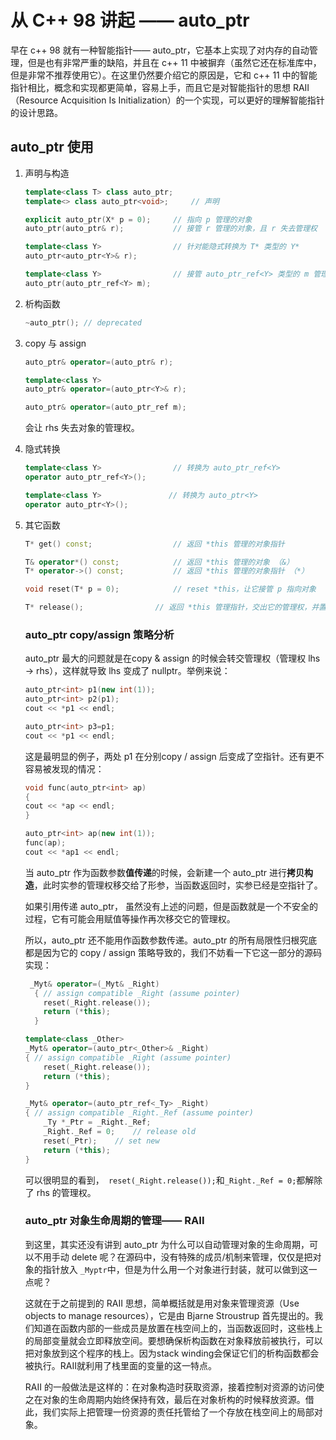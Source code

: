 # 从 C++ 98 讲起 —— auto_ptr

早在 c++ 98 就有一种智能指针—— auto_ptr，它基本上实现了对内存的自动管理，但是也有非常严重的缺陷，并且在 c++ 11 中被摒弃（虽然它还在标准库中，但是非常不推荐使用它）。在这里仍然要介绍它的原因是，它和 c++ 11 中的智能指针相比，概念和实现都更简单，容易上手，而且它是对智能指针的思想 RAII （Resource Acquisition Is Initialization）的一个实现，可以更好的理解智能指针的设计思路。

## auto_ptr 使用

1. 声明与构造

   ```c++
   template<class T> class auto_ptr;
   template<> class auto_ptr<void>; 	// 声明

   explicit auto_ptr(X* p = 0);     // 指向 p 管理的对象
   auto_ptr(auto_ptr& r);           // 接管 r 管理的对象，且 r 失去管理权

   template<class Y>                // 针对能隐式转换为 T* 类型的 Y*
   auto_ptr<auto_ptr<Y>& r);

   template<class Y>                // 接管 auto_ptr_ref<Y> 类型的 m 管理的对象
   auto_ptr(auto_ptr_ref<Y> m);   
   ```

2. 析构函数

   ```c++
   ~auto_ptr(); // deprecated
   ```

3. copy 与 assign

   ```c++
   auto_ptr& operator=(auto_ptr& r);    

   template<class Y>                  
   auto_ptr& operator=(auto_ptr<Y>& r);

   auto_ptr& operator=(auto_ptr_ref m); 
   ```

   会让 rhs 失去对象的管理权。

4. 隐式转换

   ```c++
   template<class Y>                // 转换为 auto_ptr_ref<Y>
   operator auto_ptr_ref<Y>();

   template<class Y>               // 转换为 auto_ptr<Y>
   operator auto_ptr<Y>();
   ```

5. 其它函数

   ```c++
   T* get() const;                  // 返回 *this 管理的对象指针

   T& operator*() const;            // 返回 *this 管理的对象 （&）
   T* operator->() const;           // 返回 *this 管理的对象指针 （*）

   void reset(T* p = 0);            // reset *this，让它接管 p 指向对象

   T* release();       			// 返回 *this 管理指针，交出它的管理权，并置nullptr
   ```

   ### auto_ptr copy/assign 策略分析

   auto_ptr 最大的问题就是在copy & assign 的时候会转交管理权（管理权 lhs -> rhs），这样就导致 lhs 变成了 nullptr。举例来说：

   ```c++
   auto_ptr<int> p1(new int(1));
   auto_ptr<int> p2(p1);
   cout << *p1 << endl;

   auto_ptr<int> p3=p1;
   cout << *p1 << endl;
   ```

   这是最明显的例子，两处 p1 在分别copy / assign 后变成了空指针。还有更不容易被发现的情况：

   ```c++
   void func(auto_ptr<int> ap)
   {
   cout << *ap << endl;
   }

   auto_ptr<int> ap(new int(1));
   func(ap);
   cout << *ap1 << endl;
   ```

   当 auto_ptr 作为函数参数**值传递**的时候，会新建一个 auto_ptr 进行**拷贝构造**，此时实参的管理权移交给了形参，当函数返回时，实参已经是空指针了。

   如果引用传递 auto_ptr， 虽然没有上述的问题，但是函数就是一个不安全的过程，它有可能会用赋值等操作再次移交它的管理权。

   所以，auto_ptr 还不能用作函数参数传递。auto_ptr 的所有局限性归根究底都是因为它的 copy / assign 策略导致的，我们不妨看一下它这一部分的源码实现：

   ```c++
    _Myt& operator=(_Myt& _Right)                      
     { // assign compatible _Right (assume pointer)
       reset(_Right.release());
       return (*this);
     }

   template<class _Other>                            
   _Myt& operator=(auto_ptr<_Other>& _Right)
   { // assign compatible _Right (assume pointer)
       reset(_Right.release());
       return (*this);
   }

   _Myt& operator=(auto_ptr_ref<_Ty> _Right)         
   { // assign compatible _Right._Ref (assume pointer)
       _Ty *_Ptr = _Right._Ref;
       _Right._Ref = 0;    // release old
       reset(_Ptr);    // set new
       return (*this);
   }
   ```

   可以很明显的看到，` reset(_Right.release());`和`_Right._Ref = 0;`都解除了 rhs 的管理权。

   ### auto_ptr 对象生命周期的管理—— RAII 

   到这里，其实还没有讲到 auto_ptr 为什么可以自动管理对象的生命周期，可以不用手动 delete 呢？在源码中，没有特殊的成员/机制来管理，仅仅是把对象的指针放入 `_Myptr`中，但是为什么用一个对象进行封装，就可以做到这一点呢？

   这就在于之前提到的 RAII 思想，简单概括就是用对象来管理资源（Use objects to manage resources），它是由 Bjarne Stroustrup 首先提出的。我们知道在函数内部的一些成员是放置在栈空间上的，当函数返回时，这些栈上的局部变量就会立即释放空间。要想确保析构函数在对象释放前被执行，可以把对象放到这个程序的栈上。因为stack winding会保证它们的析构函数都会被执行。RAII就利用了栈里面的变量的这一特点。

   RAII 的一般做法是这样的：在对象构造时获取资源，接着控制对资源的访问使之在对象的生命周期内始终保持有效，最后在对象析构的时候释放资源。借此，我们实际上把管理一份资源的责任托管给了一个存放在栈空间上的局部对象。



